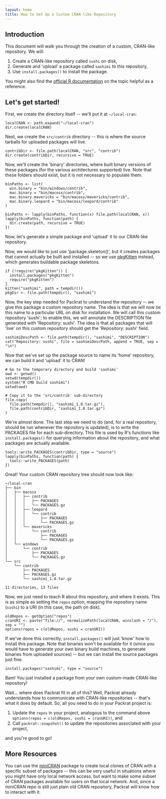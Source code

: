 ```yaml
---
layout: home
title: How to Set Up a Custom CRAN-like Repository
---
```


## Introduction

This document will walk you through the creation of a custom, CRAN-like
repository. We will:

1. Create a CRAN-like repository called `sushi` on disk,
2. Generate and 'upload' a package called `sashimi` to this repository,
3. Use `install.packages()` to install the package.

You might also find the 
[official R
documentation](http://cran.r-project.org/doc/manuals/r-release/R-admin.html#Setting-up-a-package-repository)
on the topic helpful as a reference.

## Let's get started!

First, we create the directory itself -- we'll put it at `~/local-cran`:

    localCRAN <- path.expand("~/local-cran")
    dir.create(localCRAN)

Next, we create the `src/contrib` directory -- this is where the source tarballs
for uploaded packages will live.

    contribDir <- file.path(localCRAN, "src", "contrib")
    dir.create(contribDir, recursive = TRUE)

Now, we'll create the 'binary' directories, where built binary versions of
these packages (for the various architectures supported) live. Note that these
folders should exist, but it is not necessary to populate them.

    binPaths <- list(
      win.binary = "bin/windows/contrib",
      mac.binary = "bin/macosx/contrib",
      mac.binary.mavericks = "bin/macosx/mavericks/contrib",
      mac.binary.leopard = "bin/macosx/leopard/contrib"
    )

    binPaths <- lapply(binPaths, function(x) file.path(localCRAN, x))
    lapply(binPaths, function(path) {
      dir.create(path, recursive = TRUE)
    })

Now, let's generate a simple package and 'upload' it to our CRAN-like
repository. 

Now, we would _like_ to just use 'package.skeleton()', but it creates
packages that cannot actually be built and installed -- so we use
[pkgKitten](http://cran.r-project.org/package=pkgKitten)
instead, which generates buildable package skeletons.

    if (!require("pkgKitten")) {
      install.packages("pkgKitten")
      require("pkgKitten")
    }
    kitten("sashimi", path = tempdir())
    pkgDir <- file.path(tempdir(), "sashimi")

Now, the key step needed for Packrat to understand the repository -- we give
this package a custom repository name. The idea is that we will now tie this
name to a particular URL on disk for installation. We will call this custom
repository 'sushi'; to enable this, we will annotate the DESCRIPTION file
generated with 'Repository: sushi'. The idea is that all packages that will
'live' on this custom repository should get the 'Repository: sushi' field.

    sashimiDescPath <- file.path(tempdir(), "sashimi", "DESCRIPTION")
    cat("Repository: sushi", file = sashimiDescPath, append = TRUE, sep = "\n")

Now that we've set up the package source to name its 'home' repository,
we can build it and 'upload' it to CRAN!

    # Go to the temporary directory and build 'sashimi'
    owd <- getwd()
    setwd(tempdir())
    system("R CMD build sashimi")
    setwd(owd)
    
    # Copy it to the 'src/contrib' sub-directory
    file.copy(
      file.path(tempdir(), "sashimi_1.0.tar.gz"),
      file.path(contribDir, "sashimi_1.0.tar.gz")
    )

We're almost done. The last step we need to do (and, for a real repository,
should be run whenever the repository is updated), is to write the PACKAGES
file for each sub-directory. This file is used by R's functions like
`install.packages()` for querying information about the repository, and what
packages are actually available.

    tools::write_PACKAGES(contribDir, type = "source")
    lapply(binPaths, function(path) {
      tools::write_PACKAGES(path)
    })

Great! Your custom CRAN repository tree should now look like:

    ~/local-cran
    ├── bin
    │   ├── macosx
    │   │   ├── contrib
    │   │   │   ├── PACKAGES
    │   │   │   └── PACKAGES.gz
    │   │   ├── leopard
    │   │   │   └── contrib
    │   │   │       ├── PACKAGES
    │   │   │       └── PACKAGES.gz
    │   │   └── mavericks
    │   │       └── contrib
    │   │           ├── PACKAGES
    │   │           └── PACKAGES.gz
    │   └── windows
    │       └── contrib
    │           ├── PACKAGES
    │           └── PACKAGES.gz
    └── src
        └── contrib
            ├── PACKAGES
            ├── PACKAGES.gz
            └── sashimi_1.0.tar.gz

    11 directories, 13 files

Now, we just need to teach R about this repository, and where it exists. This
is as simple as setting the `repos` option, mapping the repository name (`sushi`)
to a URI (in this case, the path on disk).

    oldRepos <- getOption("repos")
    cranURI <- paste("file://", normalizePath(localCRAN, winslash = "/"), sep = "")
    options(repos = c(oldRepos, sushi = cranURI))

If we've done this correctly, `install.packages()` will just 'know' how to
install this package. Note that binaries won't be available for it (since
you would have to generate your own binary build machines, to generate binaries from
uploaded sources) -- but we can install the source packages just fine.

    install.packages("sashimi", type = "source")

Bam! You just installed a package from your own custom-made CRAN-like repository!

Wait... where does Packrat fit in all of this? Well, Packrat already
understands how to communicate with CRAN-like repositories -- that's what it
does by default. So, all you need to do in your Packrat project is:

1. Update the `repos` in your project, analogous to the command above `options(repos = c(oldRepos, sushi = cranURI))`, and
2. Call `packrat::snapshot()` to update the repositories associated with your project,

and you're good to go!

## More Resources

You can use the
[miniCRAN](http://cran.r-project.org/web/packages/miniCRAN/index.html) package
to create local clones of CRAN with a specific subset of packages -- this can
be very useful in situations where you might have only local network access,
but want to make some subset of CRAN packages available for users on that local
network. And, since a miniCRAN repo is still just plain old CRAN repository,
Packrat will know how to interact with it.

